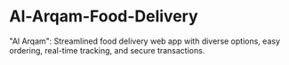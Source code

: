 # Al-Arqam-Food-Delivery
"Al Arqam": Streamlined food delivery web app with diverse options, easy ordering, real-time tracking, and secure transactions.
